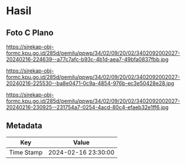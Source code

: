 # Hasil

## Foto C Plano

https://sirekap-obj-formc.kpu.go.id/285d/pemilu/ppwp/34/02/09/20/02/3402092002027-20240216-224639--a77c7afc-b93c-4b1d-aea7-49bfa0837fbb.jpg

https://sirekap-obj-formc.kpu.go.id/285d/pemilu/ppwp/34/02/09/20/02/3402092002027-20240216-225530--ba8e0471-0c9a-4854-976b-ec3e50428e28.jpg

https://sirekap-obj-formc.kpu.go.id/285d/pemilu/ppwp/34/02/09/20/02/3402092002027-20240216-230925--231754a7-0254-4acd-80c4-efaeb32e1ff6.jpg


## Metadata

| Key        | Value               |
| ---------- | ------------------- |
| Time Stamp | 2024-02-16 23:30:00 |



